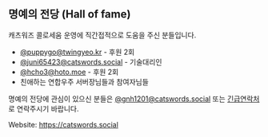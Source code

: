 ## 명예의 전당 (Hall of fame)
캐츠워즈 콜로세움 운영에 직간접적으로 도움을 주신 분들입니다.

- [@puppygo@twingyeo.kr](https://twingyeo.kr/@puppygo) - 후원 2회
- [@juni65423@catswords.social](https://catswords.social/@juni65423) - 기술대리인
- [@hcho3@hoto.moe](https://hoto.moe/@hcho3) - 후원 2회
- 친애하는 연합우주 서버장님들과 참여자님들

명예의 전당에 관심이 있으신 분들은 [@gnh1201@catswords.social](https://catswords.social/@gnh1201) 또는 [긴급연락처](site_extended_description.md)로 연락주시기 바랍니다.

Website: https://catswords.social
